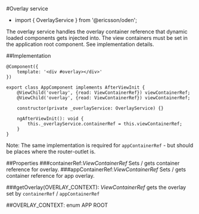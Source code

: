 [//]: # (title: Overlay service)
[//]: # (category: Modals)
[//]: # (icon: fa-list-alt)

#Overlay service
* import { OverlayService } from '@ericsson/oden';

The overlay service handles the overlay container reference that dynamic loaded components gets injected into. The view containers must be set in the application root component. See implementation details.  

##Implementation

```
@Component({
    template: '<div #overlay></div>'
})

export class AppComponent implements AfterViewInit {
    @ViewChild('overlay', {read: ViewContainerRef}) viewContainerRef;
    @ViewChild('overlay', {read: ViewContainerRef}) viewContainerRef;
    
    constructor(private _overlayService: OverlayService) {}
    
    ngAfterViewInit(): void {
        this._overlayService.containerRef = this.viewContainerRef;
    }
}
```
Note: The same implementation is required for `appContainerRef` - but should be places where the router-outlet is. 

##Properties
###containerRef:_ViewContainerRef_
Sets / gets container reference for overlay.
###appContainerRef:_ViewContainerRef_
Sets / gets container reference for app overlay.

###getOverlay(OVERLAY_CONTEXT): _ViewContainerRef_
gets the overlay set by `containerRef` / `appContainerRef`

##OVERLAY_CONTEXT: enum 
    APP
    ROOT
